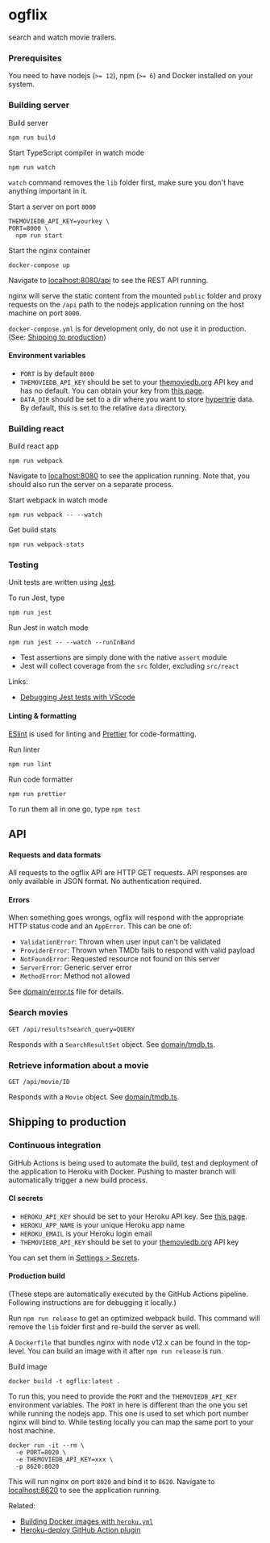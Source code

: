 # ogflix

search and watch movie trailers.

### Prerequisites

You need to have nodejs (`>= 12`), npm (`>= 6`) and Docker installed on your system.

### Building server

Build server

```
npm run build
```

Start TypeScript compiler in watch mode

```
npm run watch
```

`watch` command removes the `lib` folder first, make sure you don't have anything important in it.

Start a server on port `8000`

```
THEMOVIEDB_API_KEY=yourkey \
PORT=8000 \
  npm run start
```

Start the nginx container

```
docker-compose up
```

Navigate to [localhost:8080/api](http://localhost:8080/api) to see the REST API running.

nginx will serve the static content from the mounted `public` folder and proxy requests on the `/api` path to the nodejs application running on the host machine on port `8000`.

`docker-compose.yml` is for development only, do not use it in production. (See: [Shipping to production](#shipping-to-production))

#### Environment variables

- `PORT` is by default `8000`
- `THEMOVIEDB_API_KEY` should be set to your [themoviedb.org](https://www.themoviedb.org) API key and has no default. You can obtain your key from [this page](https://www.themoviedb.org/settings/api).
- `DATA_DIR` should be set to a dir where you want to store [hypertrie](https://github.com/hypercore-protocol/hypertrie) data. By default, this is set to the relative `data` directory.

### Building react

Build react app

```
npm run webpack
```

Navigate to [localhost:8080](http://localhost:8080) to see the application running. Note that, you should also run the server on a separate process.

Start webpack in watch mode

```
npm run webpack -- --watch
```

Get build stats

```
npm run webpack-stats
```

### Testing

Unit tests are written using [Jest](https://jestjs.io/).

To run Jest, type

```
npm run jest
```

Run Jest in watch mode

```
npm run jest -- --watch --runInBand
```

- Test assertions are simply done with the native `assert` module
- Jest will collect coverage from the `src` folder, excluding `src/react`

Links:

- [Debugging Jest tests with VScode](https://github.com/microsoft/vscode-recipes/tree/master/debugging-jest-tests)

#### Linting & formatting

[ESlint](https://eslint.org/) is used for linting and [Prettier](https://prettier.io/) for code-formatting.

Run linter

```
npm run lint
```

Run code formatter

```
npm run prettier
```

To run them all in one go, type `npm test`

## API

#### Requests and data formats

All requests to the ogflix API are HTTP GET requests. API responses are only available in JSON format. No authentication required.

#### Errors

When something goes wrongs, ogflix will respond with the appropriate HTTP status code and an `AppError`. This can be one of:

- `ValidationError`: Thrown when user input can't be validated
- `ProviderError`: Thrown when TMDb fails to respond with valid payload
- `NotFoundError`: Requested resource not found on this server
- `ServerError`: Generic server error
- `MethodError`: Method not allowed

See [domain/error.ts](./src/domain/error.ts) file for details.

### Search movies

```
GET /api/results?search_query=QUERY
```

Responds with a `SearchResultSet` object. See [domain/tmdb.ts](./src/domain/tmdb.ts).

### Retrieve information about a movie

```
GET /api/movie/ID
```

Responds with a `Movie` object. See [domain/tmdb.ts](./src/domain/tmdb.ts).

## Shipping to production

### Continuous integration

GitHub Actions is being used to automate the build, test and deployment of the application to Heroku with Docker. Pushing to master branch will automatically trigger a new build process.

#### CI secrets

- `HEROKU_API_KEY` should be set to your Heroku API key. See [this page](https://help.heroku.com/PBGP6IDE/how-should-i-generate-an-api-key-that-allows-me-to-use-the-heroku-platform-api).
- `HEROKU_APP_NAME` is your unique Heroku app name
- `HEROKU_EMAIL` is your Heroku login email
- `THEMOVIEDB_API_KEY` should be set to your [themoviedb.org](https://www.themoviedb.org) API key

You can set them in [Settings > Secrets](https://github.com/tetsuo/ogflix/settings/secrets).

#### Production build

(These steps are automatically executed by the GitHub Actions pipeline. Following instructions are for debugging it locally.)

Run `npm run release` to get an optimized webpack build. This command will remove the `lib` folder first and re-build the server as well.

A `Dockerfile` that bundles nginx with node v12.x can be found in the top-level. You can build an image with it after `npm run release` is run.

Build image

```
docker build -t ogflix:latest .
```

To run this, you need to provide the `PORT` and the `THEMOVIEDB_API_KEY` environment variables. The `PORT` in here is different than the one you set while running the nodejs app. This one is used to set which port number nginx will bind to. While testing locally you can map the same port to your host machine.

```
docker run -it --rm \
  -e PORT=8020 \
  -e THEMOVIEDB_API_KEY=xxx \
  -p 8620:8020
```

This will run nginx on port `8020` and bind it to `8620`. Navigate to [localhost:8620](http://localhost:8620) to see the application running.

Related:

- [Building Docker images with `heroku.yml`](https://devcenter.heroku.com/articles/build-docker-images-heroku-yml)
- [Heroku-deploy GitHub Action plugin](https://github.com/AkhileshNS/heroku-deploy)
